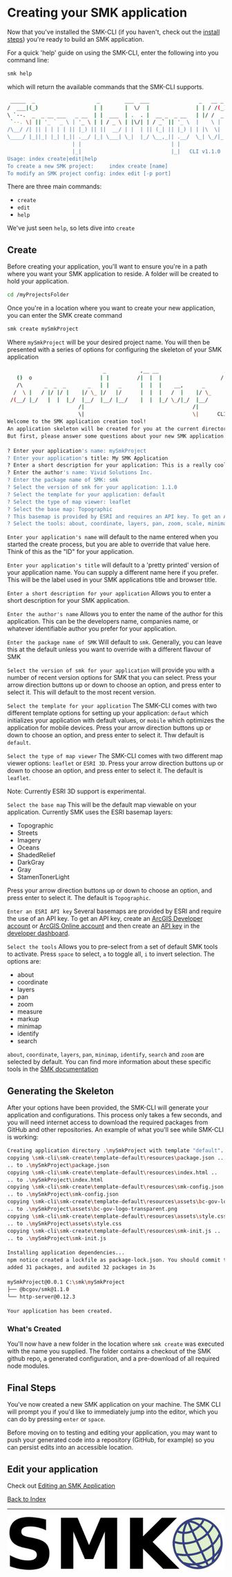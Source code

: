 # Creating your SMK application

Now that you've installed the SMK-CLI (if you haven't, check out the [install steps](installation.md)) you're ready to build an SMK application.

For a quick 'help' guide on using the SMK-CLI, enter the following into you command line:

```bash
smk help
```

which will return the available commands that the SMK-CLI supports.

```bash
 _____  _                    _        ___  ___                _   __ _  _
/  ___|(_)                  | |       |  \/  |               | | / /(_)| |
\ `--.  _  _ __ ___   _ __  | |  ___  | .  . |  __ _  _ __   | |/ /  _ | |_
 `--. \| || '_ ` _ \ | '_ \ | | / _ \ | |\/| | / _` || '_ \  |    \ | || __|
/\__/ /| || | | | | || |_) || ||  __/ | |  | || (_| || |_) | | |\  \| || |_
\____/ |_||_| |_| |_|| .__/ |_| \___| \_|  |_/ \__,_|| .__/  \_| \_/|_| \__|
                     | |                             | |
                     |_|                             |_|   CLI v1.1.0
Usage: index create|edit|help
To create a new SMK project:     index create [name]
To modify an SMK project config: index edit [-p port]
```

There are three main commands:

- `create`
- `edit`
- `help`

We've just seen `help`, so lets dive into `create`

## Create

Before creating your application, you'll want to ensure you're in a path where you want your SMK application to reside. A folder will be created to hold your application.

```bash
cd /myProjectsFolder
```

Once you're in a location where you want to create your new application, you can enter the SMK create command

```bash
smk create mySmkProject
```

Where `mySmkProject` will be your desired project name. You will then be presented with a series of options for configuring the skeleton of your SMK application

```bash
                               _           ,__ __                     ,
   ()  o                      | |         /|  |  |                   /|   /  o
   /\       _  _  _       _   | |   _      |  |  |    __,      _      |__/       _|_
  /  \ |   / |/ |/ |    |/ \_ |/   |/      |  |  |   /  |    |/ \_    | \    |    |
 /(__/ |_/   |  |  |_/  |__/  |__/ |__/    |  |  |_/ \_/|_/  |__/     |  \_/ |_/  |_/
                       /|                                   /|
                       \|                                   \|      CLI v1.1.0
Welcome to the SMK application creation tool!
An application skeleton will be created for you at the current directory.
But first, please answer some questions about your new SMK application.

? Enter your application's name: mySmkProject
? Enter your application's title: My SMK Application
? Enter a short description for your application: This is a really cool map
? Enter the author's name: Vivid Solutions Inc.
? Enter the package name of SMK: smk
? Select the version of smk for your application: 1.1.0
? Select the template for your application: default
? Select the type of map viewer: leaflet
? Select the base map: Topographic
? This basemap is provided by ESRI and requires an API key. To get an API key, create an ArcGIS Developer or ArcGIS Online account and then create an API key in the developer dashboard. Enter an ESRI API key: my-ESRI-API-key
? Select the tools: about, coordinate, layers, pan, zoom, scale, minimap, identify, search
```

`Enter your application's name` will default to the name entered when you started the create process, but you are able to override that value here. Think of this as the "ID" for your application.

`Enter your application's title` will default to a 'pretty printed' version of your application name. You can supply a different name here if you prefer. This will be the label used in your SMK applications title and browser title.

`Enter a short description for your application` Allows you to enter a short description for your SMK application.

`Enter the author's name` Allows you to enter the name of the author for this application. This can be the developers name, companies name, or whatever identifiable author you prefer for your application.

`Enter the package name of SMK` Will default to `smk`. Generally, you can leave this at the default unless you want to override with a different flavour of SMK

`Select the version of smk for your application` will provide you with a number of recent version options for SMK that you can select. Press your arrow direction buttons up or down to choose an option, and press enter to select it. This will default to the most recent version.

`Select the template for your application` The SMK-CLI comes with two different template options for setting up your application: `defaut` which initializes your application with default values, or `mobile` which optimizes the application for mobile devices. Press your arrow direction buttons up or down to choose an option, and press enter to select it. Thw default is `default`.

`Select the type of map viewer` The SMK-CLI comes with two different map viewer options: `leaflet` or `ESRI 3D`. Press your arrow direction buttons up or down to choose an option, and press enter to select it. The default is `leaflet`.

Note: Currently ESRI 3D support is experimental.

`Select the base map` This will be the default map viewable on your application. Currently SMK uses the ESRI basemap layers:

- Topographic
- Streets
- Imagery
- Oceans
- ShadedRelief
- DarkGray
- Gray
- StamenTonerLight

Press your arrow direction buttons up or down to choose an option, and press enter to select it. The default is `Topographic`.

`Enter an ESRI API key` Several basemaps are provided by ESRI and require the use of an API key. To get an API key, create an [ArcGIS Developer account](https://developers.arcgis.com/sign-up/) or [ArcGIS Online account](https://www.esri.com/en-us/arcgis/products/arcgis-online/trial) and then create an [API key](https://developers.arcgis.com/documentation/mapping-apis-and-services/security/api-keys/) in the [developer dashboard](https://developers.arcgis.com/dashboard/).

`Select the tools` Allows you to pre-select from a set of default SMK tools to activate. Press `space` to select, `a` to toggle all, `i` to invert selection. The options are:

- about
- coordinate
- layers
- pan
- zoom
- measure
- markup
- minimap
- identify
- search

`about`, `coordinate`, `layers`, `pan`,  `minimap`, `identify`, `search` and `zoom` are selected by default. You can find more information about these specific tools in the [SMK documentation](https://bcgov.github.io/smk/)

## Generating the Skeleton

After your options have been provided, the SMK-CLI will generate your application and configurations. This process only takes a few seconds, and you will need internet access to download the required packages from GitHub and other repositories. An example of what you'll see while SMK-CLI is working:

```bash
Creating application directory .\mySmkProject with template "default"...
copying \smk-cli\smk-create\template-default\resources\package.json ..
.. to .\mySmkProject\package.json
copying \smk-cli\smk-create\template-default\resources\index.html ..
.. to .\mySmkProject\index.html
copying \smk-cli\smk-create\template-default\resources\smk-config.json ..
.. to .\mySmkProject\smk-config.json
copying \smk-cli\smk-create\template-default\resources\assets\bc-gov-logo-transparent.png ..
.. to .\mySmkProject\assets\bc-gov-logo-transparent.png
copying \smk-cli\smk-create\template-default\resources\assets\style.css ..
.. to .\mySmkProject\assets\style.css
copying \smk-cli\smk-create\template-default\resources\smk-init.js ..
.. to .\mySmkProject\smk-init.js

Installing application dependencies...
npm notice created a lockfile as package-lock.json. You should commit this file.
added 31 packages, and audited 32 packages in 3s

mySmkProject@0.0.1 C:\smk\mySmkProject
├── @bcgov/smk@1.1.0
└── http-server@0.12.3

Your application has been created.
```

### What's Created

You'll now have a new folder in the location where `smk create` was executed with the name you supplied. The folder contains a checkout of the SMK github repo, a generated configuration, and a pre-download of all required node modules.

## Final Steps

You've now created a new SMK application on your machine. The SMK CLI will prompt you if you'd like to immediately jump into the editor, which you can do by pressing `enter` or `space`.

Before moving on to testing and editing your application, you may want to push your generated code into a repository (GitHub, for example) so you can persist edits into an accessible location.

## Edit your application

Check out [Editing an SMK Application](edit-an-app.md)

[Back to Index](index.md)

---

![logo](smk-logo-sm.png)
